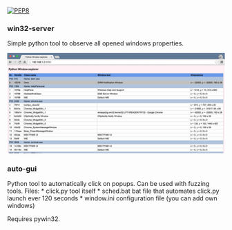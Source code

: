 
[![PEP8](https://img.shields.io/badge/code%20style-pep8-orange.svg)](https://www.python.org/dev/peps/pep-0008/)

### win32-server

Simple python tool to observe all opened windows properties.

![Python Window Server](images/pw.png)

### auto-gui

Python tool to automatically click on popups. Can be used with fuzzing
tools.
Files:
    * click.py      tool itself
    * sched.bat     bat file that automates click.py launch ever 120 seconds
    * window.ini    configuration file (you can add own windows)

Requires pywin32.

